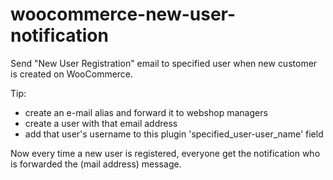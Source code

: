 # woocommerce-new-user-notification
Send "New User Registration" email to specified user when new customer is created on WooCommerce.

Tip: 
- create an e-mail alias and forward it to webshop managers
- create a user with that email address
- add that user's username to this plugin 'specified_user-user_name' field
  
Now every time a new user is registered, everyone get the notification who is forwarded the (mail address) message.
